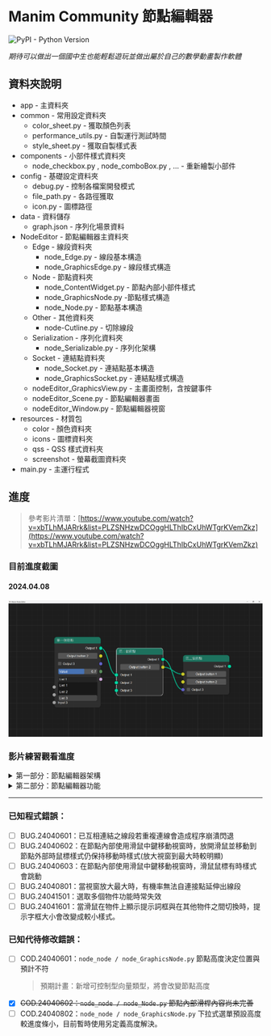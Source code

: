 # Manim Community 節點編輯器
![PyPI - Python Version](https://img.shields.io/pypi/pyversions/Django)

_期待可以做出一個國中生也能輕鬆遊玩並做出屬於自己的數學動畫製作軟體_
## 資料夾說明
* app - 主資料夾
* common - 常用設定資料夾
  * color_sheet.py - 獲取顏色列表
  * performance_utils.py - 自製運行測試時間
  * style_sheet.py - 獲取自製樣式表
* components - 小部件樣式資料夾
  * node_checkbox.py , node_comboBox.py , ... -  重新繪製小部件
* config - 基礎設定資料夾
  * debug.py - 控制各檔案開發模式
  * file_path.py - 各路徑獲取
  * icon.py - 圖標路徑
* data - 資料儲存
  * graph.json - 序列化場景資料
* NodeEditor - 節點編輯器主資料夾
  * Edge - 線段資料夾
    * node_Edge.py - 線段基本構造
    * node_GraphicsEdge.py - 線段樣式構造
  * Node - 節點資料夾
    * node_ContentWidget.py - 節點內部小部件樣式
    * node_GraphicsNode.py -節點樣式構造
    * node_Node.py - 節點基本構造
  * Other - 其他資料夾
    * node-Cutline.py - 切除線段
  * Serialization - 序列化資料夾
    * node_Serializable.py - 序列化架構
  * Socket - 連結點資料夾
    * node_Socket.py - 連結點基本構造
    * node_GraphicsSocket.py - 連結點樣式構造
  * nodeEditor_GraphicsView.py - 主畫面控制，含按鍵事件
  * nodeEditor_Scene.py - 節點編輯器畫面
  * nodeEditor_Window.py - 節點編輯器視窗
* resources - 材質包
  * color - 顏色資料夾
  * icons - 圖標資料夾
  * qss - QSS 樣式資料夾
  * screenshot - 螢幕截圖資料夾
* main.py - 主運行程式

## 進度
> 參考影片清單：[https://www.youtube.com/watch?v=xbTLhMJARrk&list=PLZSNHzwDCOggHLThIbCxUhWTgrKVemZkz](https://www.youtube.com/watch?v=xbTLhMJARrk&list=PLZSNHzwDCOggHLThIbCxUhWTgrKVemZkz)

### 目前進度截圖
#### 2024.04.08
![2024.04.08進度螢幕截圖](app/resources/screenshot/20240408.png)

### 影片練習觀看進度
<details>
<summary>第一部分：節點編輯器架構</summary>

* [ ] [Node Editor in Python Tutorial Series: Introduction](https://www.youtube.com/watch?v=xbTLhMJARrk&list=PLZSNHzwDCOggHLThIbCxUhWTgrKVemZkz) (跳過)
* [ ] [Node Editor 00: Prerequisities - How to setup PyCharm](https://www.youtube.com/watch?v=YV1mEYd7nyM&list=PLZSNHzwDCOggHLThIbCxUhWTgrKVemZkz&index=2) (跳過)
* [x] [Node Editor Tutorial 01: How to create View, Scene and Grid Background](https://www.youtube.com/watch?v=YKpInnvaM-M&list=PLZSNHzwDCOggHLThIbCxUhWTgrKVemZkz&index=3)
* [x] [Node Editor Tutorial 02: How to add items to GraphicsView](https://www.youtube.com/watch?v=kvZVwaZ3WZE&list=PLZSNHzwDCOggHLThIbCxUhWTgrKVemZkz&index=4)
* [x] [Node Editor Tutorial 03: How to navigate scene](https://www.youtube.com/watch?v=5IKOIOg76so&list=PLZSNHzwDCOggHLThIbCxUhWTgrKVemZkz&index=5)
* [x] [Node Editor Tutorial 04: Implementing Scene](https://www.youtube.com/watch?v=MO2ptcCyacY&list=PLZSNHzwDCOggHLThIbCxUhWTgrKVemZkz&index=6)
* [x] [Node Editor Tutorial 05: How to implement Node](https://www.youtube.com/watch?v=CW6QQgUk2qI&list=PLZSNHzwDCOggHLThIbCxUhWTgrKVemZkz&index=7)
* [x] [Node Editor Tutorial 06: Implementing Node Content](https://www.youtube.com/watch?v=YaX8ZQnBgcc&list=PLZSNHzwDCOggHLThIbCxUhWTgrKVemZkz&index=8)
* [x] [Node Editor Tutorial 07: How to implement Sockets](https://www.youtube.com/watch?v=Rs5-Se2F3j8&list=PLZSNHzwDCOggHLThIbCxUhWTgrKVemZkz&index=9)
* [x] [Node Editor Tutorial 08: How to implement Edges](https://www.youtube.com/watch?v=Bis2KcGLfI4&list=PLZSNHzwDCOggHLThIbCxUhWTgrKVemZkz&index=10)
* [x] [Node Editor Tutorial 09: Positioning Edges and Debugging](https://www.youtube.com/watch?v=OPFloSj4GdE&list=PLZSNHzwDCOggHLThIbCxUhWTgrKVemZkz&index=11)
* [x] [Node Editor Tutorial 10: Finishing Edges and Socket Variations](https://www.youtube.com/watch?v=AoSKt36k9bk&list=PLZSNHzwDCOggHLThIbCxUhWTgrKVemZkz&index=12)
* [x] [Node Editor Tutorial 11: How to create Dragging Edge](https://www.youtube.com/watch?v=pk4v2xuXlm4&list=PLZSNHzwDCOggHLThIbCxUhWTgrKVemZkz&index=13)
* [x] [Node Editor Tutorial 12: Finishing Dragging Edge](https://www.youtube.com/watch?v=-VYcQojkloE&list=PLZSNHzwDCOggHLThIbCxUhWTgrKVemZkz&index=14)
* [x] [Node Editor Tutorial 13: How to implement Selecting Items](https://www.youtube.com/watch?v=efvvJHHLWxA&list=PLZSNHzwDCOggHLThIbCxUhWTgrKVemZkz&index=15)
* [x] [Node Editor Tutorial 14: Implementing Deleting Items](https://www.youtube.com/watch?v=POiyj0CbUpI&list=PLZSNHzwDCOggHLThIbCxUhWTgrKVemZkz&index=16)
* [x] [Node Editor Tutorial 15: Cutting Edges](https://www.youtube.com/watch?v=kH3s2ALpcLo&list=PLZSNHzwDCOggHLThIbCxUhWTgrKVemZkz&index=17)

</details>
<details>
<summary>第二部分：節點編輯器功能</summary>

* [x] [Node Editor Tutorial 16: Introduction to Serialization](https://www.youtube.com/watch?v=CNyHqmE5KoU&list=PLZSNHzwDCOggHLThIbCxUhWTgrKVemZkz&index=18)
* [x] [Node Editor Tutorial 17: Deserialization - File load](https://www.youtube.com/watch?v=R3Qh_JEnCoQ&list=PLZSNHzwDCOggHLThIbCxUhWTgrKVemZkz&index=19)
* [ ] [Node Editor Tutorial 18: Undo & Redo #1 - Introduction](https://www.youtube.com/watch?v=dsgLJWBE_Lg&list=PLZSNHzwDCOggHLThIbCxUhWTgrKVemZkz&index=20)
* [ ] [Node Editor Tutorial 19: Undo & Redo #2 - History Stack](https://www.youtube.com/watch?v=cWnrLndefPA&list=PLZSNHzwDCOggHLThIbCxUhWTgrKVemZkz&index=21)
* [ ] [Node Editor Tutorial 20: Undo & Redo #3 - History Stamps](https://www.youtube.com/watch?v=ggFhdzPihzU&list=PLZSNHzwDCOggHLThIbCxUhWTgrKVemZkz&index=22)
</details>


---

### 已知程式錯誤：
* [ ] BUG.24040601：已互相連結之線段若重複連線會造成程序崩潰閃退
* [ ] BUG.24040602：在節點內部使用滑鼠中鍵移動視窗時，放開滑鼠並移動到節點外部時鼠標樣式仍保持移動時樣式(放大視窗到最大時較明顯)
* [ ] BUG.24040603：在節點內部使用滑鼠中鍵移動視窗時，滑鼠鼠標有時樣式會跳動
* [ ] BUG.24040801：當視窗放大最大時，有機率無法自連接點延伸出線段
* [ ] BUG.24041501：選取多個物件功能時常失效
* [ ] BUG.24041601：當滑鼠在物件上顯示提示詞框與在其他物件之間切換時，提示字框大小會改變成較小樣式。

### 已知代待修改錯誤：
* [ ] COD.24040601：`node_node / node_GraphicsNode.py` 節點高度決定位置與預計不符
  > 預期計畫：新增可控制型向量類型，將會改變節點高度
* [x] ~~COD.24040602：`node_node / node_Node.py` 節點內部滑桿內容尚未完善~~
* [ ] COD.24040802：`node_node / node_GraphicsNode.py` 下拉式選單預設高度較進度條小，目前暫時使用另定義高度解決。